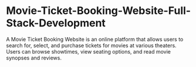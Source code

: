 # Movie-Ticket-Booking-Website-Full-Stack-Development
A Movie Ticket Booking Website is an online platform that allows users to search for, select, and purchase tickets for movies at various theaters. Users can browse showtimes, view seating options, and read movie synopses and reviews.
